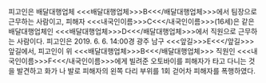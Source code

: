피고인은 배달대행업체 <<<배달대행업체>>>B<<</배달대행업체>>>에서 팀장으로 근무하는 사람이고, 피해자 <<<내국인이름>>>C<<</내국인이름>>>(16세)은 같은 배달대행업체인 <<<배달대행업체>>>D<<</배달대행업체>>>에서 직원으로 근무하는 사람이다.
피고인은 2019. 6. 6. 14:00경 광주 남구 <<<앞길>>>E<<</앞길>>> 앞길에서, 피고인이 위 <<<배달대행업체>>>B<<</배달대행업체>>> 직원인 <<<내국인이름>>>F<<</내국인이름>>>에게 빌려준 오토바이를 피해자가 타고 다니는 것을 발견하고 화가 나 발로 피해자의 왼쪽 다리 부위를 1회 걷어차 피해자를 폭행하였다.